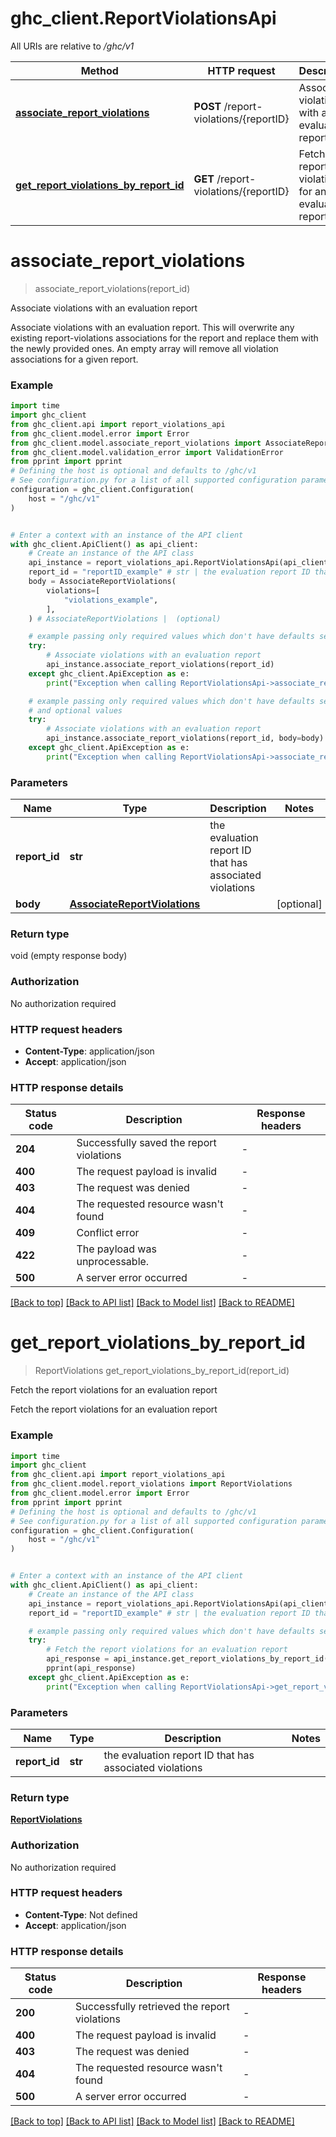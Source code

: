 # ghc_client.ReportViolationsApi

All URIs are relative to */ghc/v1*

Method | HTTP request | Description
------------- | ------------- | -------------
[**associate_report_violations**](ReportViolationsApi.md#associate_report_violations) | **POST** /report-violations/{reportID} | Associate violations with an evaluation report
[**get_report_violations_by_report_id**](ReportViolationsApi.md#get_report_violations_by_report_id) | **GET** /report-violations/{reportID} | Fetch the report violations for an evaluation report


# **associate_report_violations**
> associate_report_violations(report_id)

Associate violations with an evaluation report

Associate violations with an evaluation report. This will overwrite any existing report-violations associations for the report and replace them with the newly provided ones.  An empty array will remove all violation associations for a given report.

### Example


```python
import time
import ghc_client
from ghc_client.api import report_violations_api
from ghc_client.model.error import Error
from ghc_client.model.associate_report_violations import AssociateReportViolations
from ghc_client.model.validation_error import ValidationError
from pprint import pprint
# Defining the host is optional and defaults to /ghc/v1
# See configuration.py for a list of all supported configuration parameters.
configuration = ghc_client.Configuration(
    host = "/ghc/v1"
)


# Enter a context with an instance of the API client
with ghc_client.ApiClient() as api_client:
    # Create an instance of the API class
    api_instance = report_violations_api.ReportViolationsApi(api_client)
    report_id = "reportID_example" # str | the evaluation report ID that has associated violations
    body = AssociateReportViolations(
        violations=[
            "violations_example",
        ],
    ) # AssociateReportViolations |  (optional)

    # example passing only required values which don't have defaults set
    try:
        # Associate violations with an evaluation report
        api_instance.associate_report_violations(report_id)
    except ghc_client.ApiException as e:
        print("Exception when calling ReportViolationsApi->associate_report_violations: %s\n" % e)

    # example passing only required values which don't have defaults set
    # and optional values
    try:
        # Associate violations with an evaluation report
        api_instance.associate_report_violations(report_id, body=body)
    except ghc_client.ApiException as e:
        print("Exception when calling ReportViolationsApi->associate_report_violations: %s\n" % e)
```


### Parameters

Name | Type | Description  | Notes
------------- | ------------- | ------------- | -------------
 **report_id** | **str**| the evaluation report ID that has associated violations |
 **body** | [**AssociateReportViolations**](AssociateReportViolations.md)|  | [optional]

### Return type

void (empty response body)

### Authorization

No authorization required

### HTTP request headers

 - **Content-Type**: application/json
 - **Accept**: application/json


### HTTP response details

| Status code | Description | Response headers |
|-------------|-------------|------------------|
**204** | Successfully saved the report violations |  -  |
**400** | The request payload is invalid |  -  |
**403** | The request was denied |  -  |
**404** | The requested resource wasn&#39;t found |  -  |
**409** | Conflict error |  -  |
**422** | The payload was unprocessable. |  -  |
**500** | A server error occurred |  -  |

[[Back to top]](#) [[Back to API list]](../README.md#documentation-for-api-endpoints) [[Back to Model list]](../README.md#documentation-for-models) [[Back to README]](../README.md)

# **get_report_violations_by_report_id**
> ReportViolations get_report_violations_by_report_id(report_id)

Fetch the report violations for an evaluation report

Fetch the report violations for an evaluation report

### Example


```python
import time
import ghc_client
from ghc_client.api import report_violations_api
from ghc_client.model.report_violations import ReportViolations
from ghc_client.model.error import Error
from pprint import pprint
# Defining the host is optional and defaults to /ghc/v1
# See configuration.py for a list of all supported configuration parameters.
configuration = ghc_client.Configuration(
    host = "/ghc/v1"
)


# Enter a context with an instance of the API client
with ghc_client.ApiClient() as api_client:
    # Create an instance of the API class
    api_instance = report_violations_api.ReportViolationsApi(api_client)
    report_id = "reportID_example" # str | the evaluation report ID that has associated violations

    # example passing only required values which don't have defaults set
    try:
        # Fetch the report violations for an evaluation report
        api_response = api_instance.get_report_violations_by_report_id(report_id)
        pprint(api_response)
    except ghc_client.ApiException as e:
        print("Exception when calling ReportViolationsApi->get_report_violations_by_report_id: %s\n" % e)
```


### Parameters

Name | Type | Description  | Notes
------------- | ------------- | ------------- | -------------
 **report_id** | **str**| the evaluation report ID that has associated violations |

### Return type

[**ReportViolations**](ReportViolations.md)

### Authorization

No authorization required

### HTTP request headers

 - **Content-Type**: Not defined
 - **Accept**: application/json


### HTTP response details

| Status code | Description | Response headers |
|-------------|-------------|------------------|
**200** | Successfully retrieved the report violations |  -  |
**400** | The request payload is invalid |  -  |
**403** | The request was denied |  -  |
**404** | The requested resource wasn&#39;t found |  -  |
**500** | A server error occurred |  -  |

[[Back to top]](#) [[Back to API list]](../README.md#documentation-for-api-endpoints) [[Back to Model list]](../README.md#documentation-for-models) [[Back to README]](../README.md)

